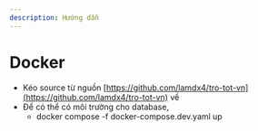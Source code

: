 ```yaml
---
description: Hướng dẫn
---
```


# Docker

* Kéo source từ nguồn [https://github.com/lamdx4/tro-tot-vn](https://github.com/lamdx4/tro-tot-vn) về
* Để có thể có môi trường cho database,&#x20;
  * docker compose -f docker-compose.dev.yaml up
